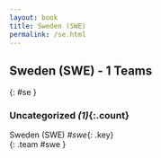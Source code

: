 ```yaml
---
layout: book
title: Sweden (SWE)
permalink: /se.html
---
```


## Sweden (SWE) - 1 Teams
{: #se }









### Uncategorized _(1)_{:.count}

Sweden  (SWE)  _#swe_{: .key} <br>
{: .team #swe }


 
